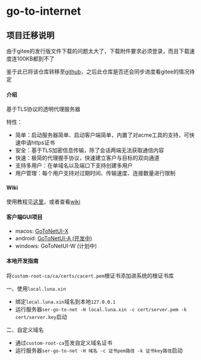 # go-to-internet

## 项目迁移说明

由于gitee的发行版文件下载的问题太大了，下载附件要求必须登录，而且下载速度连100KB都到不了

鉴于此已将该仓库转移至[github](https://github.com/Luna-CY/go-to-internet)，之后此仓库是否还会同步进度看gitee的情况待定

#### 介绍
基于TLS协议的透明代理服务器

特性：

- 简单：启动服务器简单、启动客户端简单，内置了对acme工具的支持，可快速申请https证书
- 安全：基于TLS加密信息传输，除了会话两端无法获取通信内容
- 快速：极简的代理握手协议，快速建立客户与目标的双向通道
- 支持多用户：在单域名以及端口下支持创建多用户
- 用户管理：每个用户支持对过期时间、传输速度、连接数量进行限制

#### Wiki

使用教程见[这里](https://blog.luna.xin/article/29.html)，或者查看[wiki](https://github.com/Luna-CY/go-to-internet/wiki)

#### 客户端GUI项目

- macos: [GoToNetUI-X](https://github.com/Luna-CY/GoToNetUI-X)
- android: [GoToNetUI-A (开发中)](https://github.com/Luna-CY/GoToNetUI-A)
- windows: GoToNetUI-W (计划中)

#### 本地开发指南
将`custom-root-ca/ca/certs/cacert.pem`根证书添加进系统的根证书库

一、使用`local.luna.xin`

- 绑定`local.luna.xin`域名到本地`127.0.0.1`
- 运行服务器`ser-go-to-net -H local.luna.xin -c cert/server.pem -k cert/server.key`启动

二、自定义域名
- 通过`custom-root-ca`签发自定义域名证书
- 运行服务器`ser-go-to-net -H 域名 -c 证书pem路径 -k 证书key路径`启动
